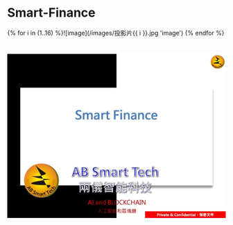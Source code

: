 # Smart-Finance
{% for i in (1..16) %}![image](/images/投影片{{ i }}.jpg 'image') {% endfor %}
#
![image](/images/投影片01.jpg)
